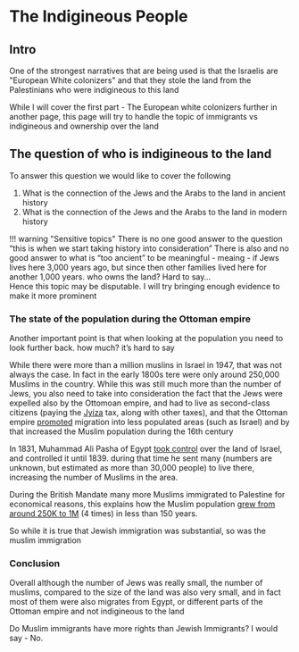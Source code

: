 # The Indigineous People
## Intro
One of the strongest narratives that are being used is that the Israelis are "European White colonizers" and that they stole the land from the Palestinians who were indigineous to this land

While I will cover the first part - The European white colonizers further in another page, this page will try to handle the topic of immigrants vs indigineous and ownership over the land

## The question of who is indigineous to the land

To answer this question we would like to cover the following

1. What is the connection of the Jews and the Arabs to the land in ancient history
2. What is the connection of the Jews and the Arabs to the land in modern history

!!! warning "Sensitive topics"
	There is no one good answer to the question “this is when we start taking history into consideration” 
    There is also and no good answer to what is “too ancient” to be meaningful - meaing - if Jews lives here 3,000 years ago, but since then other families lived here for another 1,000 years. who owns the land? Hard to say…  
    Hence this topic may be disputable. I will try bringing enough evidence to make it more prominent

### The state of the population during the Ottoman empire

Another important point is that when looking at the population you need to look further back. how much? it’s hard to say

While there were more than a million muslins in Israel in 1947, that was not always the case. In fact in the early 1800s tere were only around 250,000 Muslims in the country. 
While this was still much more than the number of Jews, you also need to take into consideration the fact that the Jews were expelled also by the Ottomoan empire, and had to live as second-class citizens (paying the [Jyiza](https://en.wikipedia.org/wiki/Jizya) tax, along with other taxes), and that the Ottoman empire [promoted](https://en.wikipedia.org/wiki/Muslim_migrations_to_Ottoman_Palestine#:~:text=Muslim%20migrations%20to%20Palestine%20began,19th%20and%20early%2020th%20centuries.) migration into less populated areas (such as Israel) and by that increased the Muslim population during the 16th century 

In 1831, Muhammad Ali Pasha of Egypt [took control](https://en.wikipedia.org/wiki/Egyptian%E2%80%93Ottoman_War_(1831%E2%80%931833)) over the land of Israel, and controlled it until 1839. during that time he sent many (numbers are unknown, but estimated as more than 30,000 people) to live there, increasing the number of Muslims in the area.

During the British Mandate many more Muslims immigrated to Palestine for economical reasons, this explains how the Muslim population [grew from around 250K to 1M](https://en.wikipedia.org/wiki/Demographic_history_of_Palestine_(region)) (4 times) in less than 150 years.

So while it is true that Jewish immigration was substantial, so was the muslim immigration



### Conclusion 
Overall although the number of Jews was really small, the number of muslims, compared to the size of the land was also very small, and in fact most of them were also migrates from Egypt, or different parts of the Ottoman empire and not indigineous to the land

Do Muslim immigrants have more rights than Jewish Immigrants? I would say - No.